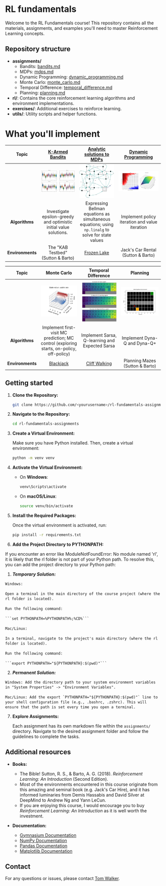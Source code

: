 # RL fundamentals
Welcome to the RL Fundamentals course! This repository contains all the materials, assignments, and examples you'll 
need to master Reinforcement Learning concepts.

## Repository structure

- **assignments/**
  - Bandits: [bandits.md](assignments/bandits.md)
  - MDPs: [mdps.md](assignments/mdps.md)
  - Dynamic Programming: [dynamic_programming.md](assignments/dynamic_programming.md)
  - Monte Carlo: [monte_carlo.md](assignments/monte_carlo.md)
  - Temporal Difference: [temporal_difference.md](assignments/temporal_difference.md)
  - Planning: [planning.md](assignments/planning.md)
- **rl/**: Contains the core reinforcement learning algorithms and environment implementations.
- **exercises/**: Additional exercises to reinforce learning.
- **utils/**: Utility scripts and helper functions.

# What you'll implement
|     Topic      |               [K-Armed Bandits](assignments/bandits.md)               |                          [Analytic solutions to MDPs](assignments/mdps.md)                          | [Dynamic Programming](assignments/dynamic_programming.md) |
|:--------------:|:---------------------------------------------------------------------:|:---------------------------------------------------------------------------------------------------:|:---------------------------------------------------------:|
|                | ![Epsilon Sweep Experiment Results](./images/bandits/kab_testbed.png) |                     ![xxx](./images/markov_decision_process/trans_diagram.png)                      | ![xxx](./images/dynamic_programming/value_iteration.png)  |
| **Algorithms** |  Investigate epsilon-greedy and optimistic initial value solutions.   | Expressing Bellman equations as simultaneous equations; using `np.linalg` to solve for state values |      Implement policy iteration and value iteration       |
| **Environments** |                  The "KAB Testbed" (Sutton & Barto)                   |           [Frozen Lake](https://gymnasium.farama.org/environments/toy_text/frozen_lake/)            |            Jack's Car Rental (Sutton & Barto)             |


|     Topic      |                                        Monte Carlo                                        |                                Temporal Difference                                 |                     Planning                     |
|:--------------:|:-----------------------------------------------------------------------------------------:|:----------------------------------------------------------------------------------:|:------------------------------------------------:|
|                |                          ![xxx](./images/monte_carlo/detail.png)                          |                  ![xxx](./images/temporal_difference/detail.png)                   | ![xxx](./images/planning/blocking_maze_post.png) |
| **Algorithms** | Implement first-visit MC prediction; MC control (exploring starts, on-policy, off-policy) |                   Implement Sarsa, Q-learning and Expected Sarsa                   |           Implement Dyna-Q and Dyna-Q+           |
| **Environments** |        [Blackjack](https://gymnasium.farama.org/environments/toy_text/blackjack/)         | [Cliff Walking](https://gymnasium.farama.org/environments/toy_text/cliff_walking/) |         Planning Mazes (Sutton & Barto)          |

## Getting started

1. **Clone the Repository:**

    ```bash
    git clone https://github.com/<yourusername>/rl-fundamentals-assignments.git
    ```

2. **Navigate to the Repository:**

    ```bash
    cd rl-fundamentals-assignments
    ```

3. **Create a Virtual Environment:**

    Make sure you have Python installed. Then, create a virtual environment:

    ```bash
    python -m venv venv
    ```

4. **Activate the Virtual Environment:**

    - On **Windows**:

      ```bash
      venv\Scripts\activate
      ```

    - On **macOS/Linux**:

      ```bash
      source venv/bin/activate
      ```

5. **Install the Required Packages:**

    Once the virtual environment is activated, run:

    ```bash
    pip install -r requirements.txt
    ```

6. **Add the Project Directory to PYTHONPATH:**

  If you encounter an error like ModuleNotFoundError: No module named 'rl', it is likely that the rl folder is not part of your Python path. To resolve this, you can add the project directory to your Python path:
  
  1. ***Temporary Solution:***
  
    Windows:
    
    Open a terminal in the main directory of the course project (where the rl folder is located).
    
    Run the following command:
    
    ```set PYTHONPATH=%PYTHONPATH%;%CD%```
    
    Mac/Linux:
    
    In a terminal, navigate to the project's main directory (where the rl folder is located).
    
    Run the following command:
    
    ```export PYTHONPATH="${PYTHONPATH}:$(pwd)"```
  
  2. ***Permanent Solution:***
    
    Windows: Add the directory path to your system environment variables in "System Properties" -> "Environment Variables".
    
    Mac/Linux: Add the export `PYTHONPATH="${PYTHONPATH}:$(pwd)"` line to your shell configuration file (e.g., .bashrc, .zshrc). This will ensure that the path is set every time you open a terminal.

7. **Explore Assignments:**

    Each assignment has its own markdown file within the `assignments/` directory. Navigate to the desired assignment folder and follow the guidelines to complete the tasks.

## Additional resources

- **Books:**
  - The Bible! Sutton, R. S., & Barto, A. G. (2018). *Reinforcement Learning: An Introduction* (Second Edition).
  - Most of the environments encountered in this course originate from this amazing and seminal book (e.g. Jack's Car Hire), and it has informed luminaries from Demis Hassabis and David Silver at DeepMind to Andrew Ng and Yann LeCun.
  - If you are enjoying this course, I would encourage you to buy *Reinforcement Learning: An Introduction* as it is well worth the investment.

- **Documentation:**
  - [Gymnasium Documentation](https://gymnasium.farama.org/)
  - [NumPy Documentation](https://numpy.org/doc/)
  - [Pandas Documentation](https://pandas.pydata.org/docs/)
  - [Matplotlib Documentation](https://matplotlib.org/stable/contents.html)

## Contact

For any questions or issues, please contact [Tom Walker](mailto:tom.walker.univ@gmail.com).
